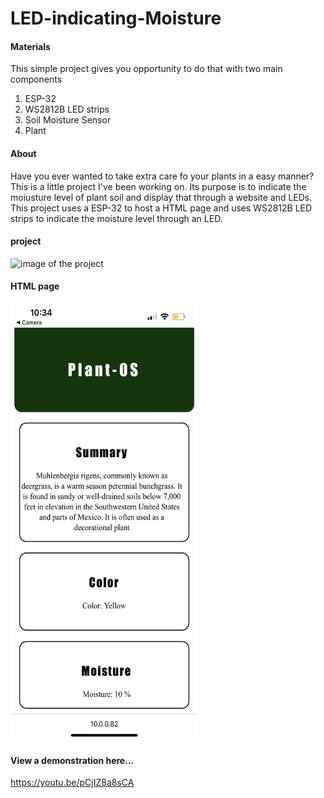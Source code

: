 # LED-indicating-Moisture

#### Materials
This simple project gives you opportunity to do that with two main components 
  1. ESP-32
  2. WS2812B LED strips
  3. Soil Moisture Sensor
  4. Plant
 

#### About
Have you ever wanted to take extra care fo your plants in a easy manner? This is a little project I've been working on. Its purpose is to indicate the moiusture level of plant soil and display that through a website and LEDs. This project uses a ESP-32 to host a HTML page and uses WS2812B LED strips to indicate the moisture level through an LED. 

#### project

<img src="images/IMG_3326.PNG" alt="image of the project">

#### HTML page

<img src="images/IMG_3170.PNG " alt="image of the HTML page" width="300" height="700">


#### View a demonstration here...
https://youtu.be/pCjIZ8a8sCA
